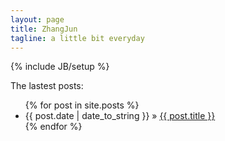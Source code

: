 ```yaml
---
layout: page
title: ZhangJun
tagline: a little bit everyday
---
```

{% include JB/setup %}

The lastest posts:

<ul class="posts">
  {% for post in site.posts %}
    <li><span>{{ post.date | date_to_string }}</span> &raquo; <a href="{{ BASE_PATH }}{{ post.url }}">{{ post.title }}</a></li>
  {% endfor %}
</ul>


